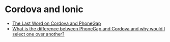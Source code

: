 # Cordova and Ionic

* [The Last Word on Cordova and PhoneGap](http://blog.ionic.io/what-is-cordova-phonegap/)
* [What is the difference between PhoneGap and Cordova and why would I select one over another?](https://www.quora.com/What-is-the-difference-between-PhoneGap-and-Cordova-and-why-would-I-select-one-over-another)
